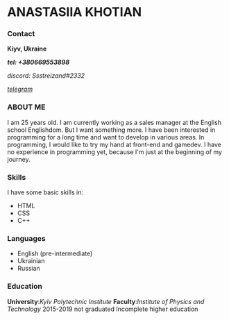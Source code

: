 # ANASTASIIA KHOTIAN

### Contact

**Kiyv, Ukraine**

***tel: +380669553898***

*discord: Ssstreizand#2332*

*[telegram](https://t.me/avadimovna)*

### ABOUT ME
I am 25 years old. I am currently working as a sales manager at the English school Englishdom. But I want something more. I have been interested in programming for a long time and want to develop in various areas. In programming, I would like to try my hand at front-end and gamedev. I have no experience in programming yet, because I'm just at the beginning of my journey.

### Skills
I have some basic skills in:

* HTML
* CSS
* C++

### Languages

* English (pre-intermediate)
* Ukrainian
* Russian

### Education

**University**:*Kyiv Polytechnic Institute*
**Faculty**:*Institute of Physics and Technology*
2015-2019 not graduated
Incomplete higher education

